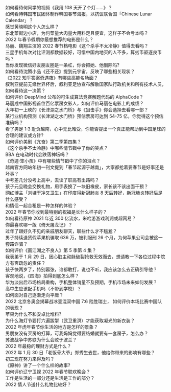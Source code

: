 如何看待何同学的视频《我用 108 天开了个灯......》？  
如何看待韩国市民团体制作韩国春节海报，以抗议联合国「Chinese Lunar Calendar」？  
感觉黄晓明这个人怎么样？  
东北菜街边小店，为何菜量大肉量大用料足且便宜，这样子不会亏本吗？  
2022 年春节假期你最想推荐的电影是什么？  
马丽、魏翔主演的 2022 春节档电影《这个杀手不太冷静》值得去看吗？  
三星手机每次对比评测都数据较好，可惜中国内地买的人不多，算劣币驱逐良币吗？  
当你发现微信好友朋友圈是一条杠，你会把她、他删除吗?  
如何看待沈腾小品《还不还》提到元宇宙，反映了哪些相关现状？  
《2022 知乎答案奇遇夜》有哪些高能名场面？  
叙利亚提前无缘世界杯后，叙利亚足协宣布解散国家队行政机关和所有技术人员，如何看待这一决策？  
如何评价 DeepMind 公布的可生成算法竞赛解题代码的 AlphaCode？  
马丽成中国影视首位百亿票房女影人，如何评价马丽在电影上的成绩？  
大年初一上映的《长津湖之水门桥》与《狙击手》你会选择去看哪一部？  
某行业机构预测《长津湖之水门桥》预估票房可达到 54-75 亿，你觉得这个预估准确吗？  
看了男足 1:3 耻负越南，心中无比难受，你能否提出一个真正能帮助到中国足球的合理的建议或方针?  
如何评价美剧《亢奋》第二季第四集？  
《这个杀手不太冷静》中哪些情节戳中了你的笑点？  
BBA 在电动时代会跌落神坛吗？  
《奇迹·笨小孩》中有哪些情节戳中了你的泪点？  
越南官方网站年初一刊文提到「春节起源于越南」，大家都抢着要春节是好事还是坏事？  
中考差几分没考上高中，去读了职高有出路吗？  
孩子元旦晚会交换礼物，用手表换了一块旧橡皮，家长该不该出面干预？  
网红博主「刘墉干净又卫生」在印度得新冠肺炎 8 天后转好，新冠肺炎转好后是什么感受？  
和情侣一起合租是一种怎样的体验？  
2022 年春节你收到最特别的祝福是长什么样子的？  
如何看待原神 2021 年近 300 亿流水，米哈游游戏利润或超网易？  
你最喜欢哪一版《倚天屠龙记》？  
过年了跟好久不见的亲戚朋友聊天，聊些什么才不尴尬？  
男子持续退货假苹果机骗取 636 万，被判服刑 26 个月，为何苹果公司会被这一套路诈骗？  
如何评价《画江湖之不良人》第 5 季第 4 集？  
我表弟于 1 月 29 日，因心脏主动脉破裂抢救无效而去，想请教一下各位过程中院方有否疏忽的责任？  
孩子快两岁了，特别嚣张，谁都敢打，说也不听，我应该怎么去正确引导他？  
客观地说，《四海》拍得到底怎么样？  
华为淡出后市场格局重构，手机整体销量不及预期，手机市场未来如何发展？  
高中生应该配手机吗（不带到学校）？  
如何面对自己逐渐走向平庸？  
2022 北京冬奥会揭幕战冰壶混双中国 7:6 险胜瑞士， 如何评价本场比赛中国队的表现？  
苹果为什么不和安卓比堆料?  
为什么海灯节要打六遍跋掣（武卫重溟）才能获取凝光的新衣装？  
2022 年虎年春节你生活的地方是怎样的景象？  
男朋友没有买房的打算，可我妈妈觉得要结婚就要有一套房子，怎么办？  
苏波战争中苏联为什么会败于波兰？  
2022 年最稳的理财方式是什么？  
2022 年 1 月 30 日「老饭骨大爷」郑秀生去世，他给你带来的影响有哪些？  
初三现在努力来得及吗？  
《原神》讲了一个什么样的故事?  
如何评价辽宁卫视 2022 年春节联欢晚会？  
工作是生活的一部分还是生活是工作的部分？  
2022 情人节送什么礼物比较好？  
